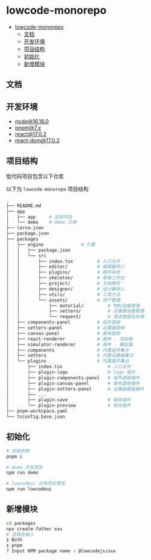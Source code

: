 # lowcode-monorepo

- [lowcode-monorepo](#lowcode-monorepo)
  - [文档](#文档)
  - [开发环境](#开发环境)
  - [项目结构](#项目结构)
  - [初始化](#初始化)
  - [新增模块](#新增模块)

## 文档

## 开发环境

- node@16.16.0
- pnpm@7.x
- react@17.0.2
- react-dom@17.0.2

## 项目结构

低代码项目包含以下仓库

以下为 `lowcode-monorepo` 项目结构

```bash
.
├── README.md
├── app
│   ├── app     # 应用项目
│   └── demo    # demo 示例
├── lerna.json
├── package.json
├── packages
│   ├── engine              # 引擎
│   │   ├── package.json
│   │   └── src
│   │       ├── index.tsx         # 入口文件
│   │       ├── editor/           # 编辑器核心
│   │       ├── plugins/          # 插件系统
│   │       ├── skeleton/         # 骨架工作台
│   │       ├── project/          # 文档模型
│   │       ├── designer/         # 设计器核心
│   │       ├── utils/            # 工具方法
│   │       └── assets/           # 资产管理
│   │           ├── material/         # 物料加载管理
│   │           ├── setters/          # 设置器加载管理
│   │           └── request/          # 请求数据及处理
│   ├── components-panel          # 组件面板
│   ├── setters-panel             # 设置器面板
│   ├── canvas-panel              # 画布面板
│   ├── react-renderer            # 画布 - 渲染器
│   ├── simulator-renderer        # 画布 - 模拟器
│   ├── components                # 内置组件集合
│   ├── setters                   # 内置设置器集合
│   └── plugins                   # 内置插件集合
│       ├── index.tsx                 # 入口文件
│       ├── plugin-logo               # logo 插件
│       ├── plugin-components-panel   # 组件面板插件
│       ├── plugin-canvas-panel       # 画布面板插件
│       ├── plugin-setters-panel      # 设置器面板插件
│       ├── ...
│       ├── plugin-save               # 保存插件
│       └── plugin-preview            # 预览插件
├── pnpm-workspace.yaml
└── tsconfig.base.json
```

## 初始化

```bash
# 安装依赖
pnpm i

# demo 开发预览
npm run demo

# lowcodeui 应用项目预览
npm run lowcodeui
```

## 新增模块

```bash
cd packages
npx create-father xxx
# 选择及输入
❯ Both
❯ pnpm
? Input NPM package name › @lowcodejs/xxx
```

